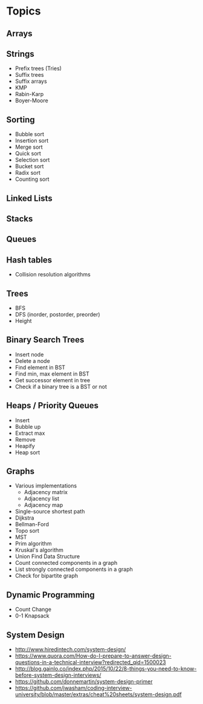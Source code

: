 # Topics

## Arrays

## Strings

* Prefix trees (Tries)
* Suffix trees
* Suffix arrays
* KMP
* Rabin-Karp
* Boyer-Moore

## Sorting

* Bubble sort
* Insertion sort
* Merge sort
* Quick sort
* Selection sort
* Bucket sort
* Radix sort
* Counting sort

## Linked Lists

## Stacks

## Queues

## Hash tables

* Collision resolution algorithms

## Trees

* BFS
* DFS (inorder, postorder, preorder)
* Height

## Binary Search Trees

* Insert node
* Delete a node
* Find element in BST
* Find min, max element in BST
* Get successor element in tree
* Check if a binary tree is a BST or not

## Heaps / Priority Queues

* Insert
* Bubble up
* Extract max
* Remove
* Heapify
* Heap sort

## Graphs

* Various implementations
  * Adjacency matrix
  * Adjacency list
  * Adjacency map
* Single-source shortest path
* Dijkstra
* Bellman-Ford
* Topo sort
* MST
* Prim algorithm
* Kruskal's algorithm
* Union Find Data Structure
* Count connected components in a graph
* List strongly connected components in a graph
* Check for bipartite graph

## Dynamic Programming

* Count Change
* 0-1 Knapsack

## System Design

* http://www.hiredintech.com/system-design/
* https://www.quora.com/How-do-I-prepare-to-answer-design-questions-in-a-technical-interview?redirected_qid=1500023
* http://blog.gainlo.co/index.php/2015/10/22/8-things-you-need-to-know-before-system-design-interviews/
* https://github.com/donnemartin/system-design-primer
* https://github.com/jwasham/coding-interview-university/blob/master/extras/cheat%20sheets/system-design.pdf
